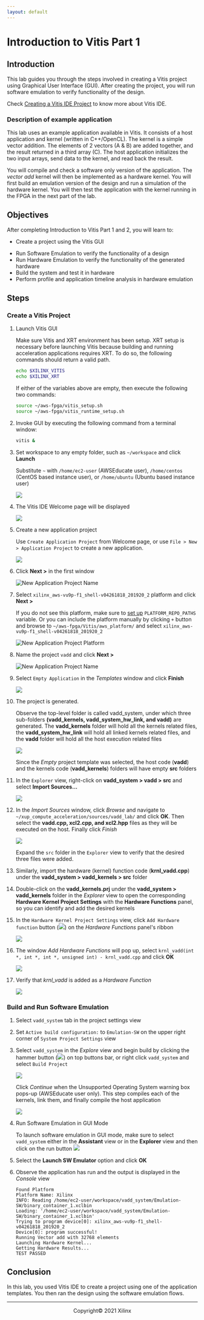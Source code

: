 ```yaml
---
layout: default
---
```


# Introduction to Vitis Part 1

## Introduction

This lab guides you through the steps involved in creating a Vitis project using Graphical User Interface (GUI). After creating the project, you will run software emulation to verify functionality of the design.

Check [Creating a Vitis IDE Project](https://www.xilinx.com/html_docs/xilinx2021_1/vitis_doc/creatingvitisideproject.html#cpe1508968036414) to know more about Vitis IDE.


### Description of example application

This lab uses an example application available in Vitis. It consists of a host application and kernel (written in C++/OpenCL). The kernel is a simple vector addition. The elements of 2 vectors (A & B) are added together, and the result returned in a third array (C). The host application initializes the two input arrays, send data to the kernel, and read back the result.

You will compile and check a software only version of the application. The *vector add* kernel will then be implemented as a hardware kernel. You will first build an emulation version of the design and run a simulation of the hardware kernel. You will then test the application with the kernel running in the FPGA in the next part of the lab.

## Objectives

After completing Introduction to Vitis Part 1 and 2, you will learn to:

* Create a project using the Vitis GUI
- Run Software Emulation to verify the functionality of a design
- Run Hardware Emulation to verify the functionality of the generated hardware
- Build the system and test it in hardware
- Perform profile and application timeline analysis in hardware emulation

## Steps

### Create a Vitis Project

1. Launch Vitis GUI

    Make sure Vitis and XRT environment has been setup. XRT setup is necessary before launching Vitis because building and running acceleration applications requires XRT. To do so, the following commands should return a valid path.

   ```sh
   echo $XILINX_VITIS
   echo $XILINX_XRT
   ```

    If either of the variables above are empty, then execute the following two commands:

   ```sh
   source ~/aws-fpga/vitis_setup.sh
   source ~/aws-fpga/vitis_runtime_setup.sh
   ```

1. Invoke GUI by executing the following command from a terminal window:

   ```sh
   vitis &
   ```
1. Set workspace to any empty folder, such as `~/workspace` and click **Launch**  
   
    Substitute `~` with `/home/ec2-user` (AWSEducate user), `/home/centos` (CentOS based instance user), or `/home/ubuntu` (Ubuntu based instance user)

	![](./images/Vitis_intro/workspace.png)

1. The Vitis IDE Welcome page will be displayed

	![](./images/Vitis_IDE.png)

1. Create a new application project

    Use `Create Application Project` from Welcome page, or use `File > New > Application Project` to create a new application.

    ![](./images/Vitis_intro/new_application.png)

1. Click **Next >** in the first window

    ![New Application Project Name](./images/Vitis_intro/project_wizard.png)

1. Select `xilinx_aws-vu9p-f1_shell-v04261818_201920_2` platform and click **Next >**

    If you do not see this platform, make sure to [set up](setup_xup_aws_workshop.md#lab-setup) `PLATFORM_REPO_PATHS` variable. Or you can include the platform manually by clicking `+` button and browse to `~/aws-fpga/Vitis/aws_platform/` and select `xilinx_aws-vu9p-f1_shell-v04261818_201920_2`

    ![New Application Project Platform](./images/Vitis_intro/select_platform.png)


1. Name the project `vadd` and click **Next >**

    ![New Application Project Name](./images/Vitis_intro/project_name.png)

1. Select `Empty Application` in the *Templates* window and click **Finish**

    ![](./images/Vitis_intro/template.png)

1. The project is generated.

    Observe the top-level folder is called vadd\_system, under which three sub-folders **(vadd\_kernels, vadd\_system\_hw\_link, and vadd)** are generated. The **vadd\_kernels** folder will hold all the kernels related files, the **vadd\_system\_hw\_link** will hold all linked kernels related files, and the **vadd** folder will hold all the host execution related files


    ![](./images/Vitis_intro/initial_project.png) 

    Since the _Empty_ project template was selected, the host code (**vadd**) and the kernels code (**vadd_kernels**) folders will have empty **src** folders

1. In the `Explorer` view, right-click on **vadd\_system > vadd > src** and select **Import Sources...**

    ![](./images/Vitis_intro/add_host_sources.png)

1. In the *Import Sources* window, click *Browse* and navigate to `~/xup_compute_acceleration/sources/vadd_lab/` and click **OK**. Then select the **vadd.cpp, xcl2.cpp, and xcl2.hpp** files as they will be executed on the host. Finally click *Finish*

    ![](./images/Vitis_intro/import_sources.png)

    Expand the `src` folder in the `Explorer` view to verify that the desired three files were added.

1. Similarly, import the hardware (kernel) function code (**krnl\_vadd.cpp**) under the **vadd\_system > vadd\_kernels > src** folder

1. Double-click on the **vadd\_kernels.prj** under the **vadd\_system > vadd\_kernels** folder in the *Explorer* view to open the corresponding **Hardware Kernel Project Settings** with the **Hardware Functions** panel, so you can identify and add the desired kernels

1. In the `Hardware Kernel Project Settings` view, click `Add Hardware function` button (![](./images/Fig-hw_button.png)) on the *Hardware Functions* panel's ribbon

    ![](./images/Vitis_intro/add_hw_function.png)

1. The window *Add Hardware Functions* will pop up, select `krnl_vadd(int *, int *, int *, unsigned int) - krnl_vadd.cpp` and click **OK**

    ![](./images/Vitis_intro/select_hw_function.png)

1. Verify that *krnl_vadd* is added as a *Hardware Function*

    ![](./images/Vitis_intro/project_dashboard.png)

### Build and Run Software Emulation

1. Select `vadd_system` tab in the project settings view

1. Set `Active build configuration:` to `Emulation-SW` on the upper right corner of `System Project Settings` view

1. Select `vadd_system` in the *Explore* view and begin build by clicking the hammer button (![](./images/Fig-build.png)) on top buttons bar, or right click `vadd_system` and select `Build Project`

    ![](./images/Vitis_intro/sw_emu_build.png)

    Click *Continue* when the Unsupported Operating System warning box pops-up (AWSEducate user only). This step compiles each of the kernels, link them, and finally compile the host application

    ![](./images/unsupported_OS.png)

1. Run Software Emulation in GUI Mode

    To launch software emulation in GUI mode, make sure to select `vadd_system` either in the **Assistant** view or in the **Explorer** view and then click on the run button ![](./images/Fig-run.png)

1. Select the **Launch SW Emulator** option and click **OK**


1. Observe the application has run and the output is displayed in the *Console* view

   ```
   Found Platform
   Platform Name: Xilinx
   INFO: Reading /home/ec2-user/workspace/vadd_system/Emulation-SW/binary_container_1.xclbin
   Loading: '/home/ec2-user/workspace/vadd_system/Emulation-SW/binary_container_1.xclbin'
   Trying to program device[0]: xilinx_aws-vu9p-f1_shell-v04261818_201920_2
   Device[0]: program successful!
   Running Vector add with 32768 elements
   Launching Hardware Kernel...
   Getting Hardware Results...
   TEST PASSED
   ```

## Conclusion

In this lab, you used Vitis IDE to create a project using one of the application templates. You then ran the design using the software emulation flows.

---------------------------------------
<p align="center">Copyright&copy; 2021 Xilinx</p>
